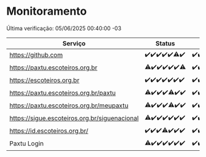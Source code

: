 # Monitoramento

Última verificação: 05/06/2025 00:40:00 -03

|Serviço|Status|Últimas 24h|
|---|---|---|
|https://github.com|<span title="2025-05-29: OK=23">✔️</span><span title="2025-05-30: OK=23">✔️</span><span title="2025-05-31: OK=23">✔️</span><span title="2025-06-01: OK=22">✔️</span><span title="2025-06-02: OK=23">✔️</span><span title="2025-06-03: OK=22, Falhas=1">⚠️</span><span title="2025-06-04: OK=2">✔️</span>|<span title="04/06/2025 00:40:00 -03 : 200">✔️</span><span title="04/06/2025 01:17:00 -03 : 200">✔️</span><span title="04/06/2025 02:10:00 -03 : 200">✔️</span><span title="04/06/2025 03:14:00 -03 : 200">✔️</span><span title="04/06/2025 04:10:00 -03 : 200">✔️</span><span title="04/06/2025 05:13:00 -03 : 200">✔️</span><span title="04/06/2025 06:10:00 -03 : 200">✔️</span><span title="04/06/2025 07:10:00 -03 : 200">✔️</span><span title="04/06/2025 08:08:00 -03 : 200">✔️</span><span title="04/06/2025 09:18:00 -03 : 200">✔️</span><span title="04/06/2025 10:27:00 -03 : 200">✔️</span><span title="04/06/2025 11:08:00 -03 : 200">✔️</span><span title="04/06/2025 12:35:00 -03 : 200">✔️</span><span title="04/06/2025 13:11:00 -03 : 200">✔️</span><span title="04/06/2025 14:09:00 -03 : 200">✔️</span><span title="04/06/2025 15:13:00 -03 : 200">✔️</span><span title="04/06/2025 16:07:00 -03 : 200">✔️</span><span title="04/06/2025 17:08:00 -03 : 200">✔️</span><span title="04/06/2025 18:07:00 -03 : 200">✔️</span><span title="04/06/2025 19:08:00 -03 : 200">✔️</span><span title="04/06/2025 20:09:00 -03 : 200">✔️</span><span title="04/06/2025 21:48:00 -03 : 200">✔️</span><span title="04/06/2025 23:38:00 -03 : 200">✔️</span><span title="05/06/2025 00:40:00 -03 : 200">✔️</span>|
|https://paxtu.escoteiros.org.br|<span title="2025-05-29: OK=22, Falhas=1">⚠️</span><span title="2025-05-30: OK=23">✔️</span><span title="2025-05-31: OK=23">✔️</span><span title="2025-06-01: OK=22">✔️</span><span title="2025-06-02: OK=23">✔️</span><span title="2025-06-03: OK=23">✔️</span><span title="2025-06-04: OK=1, Falhas=1">⚠️</span>|<span title="04/06/2025 00:40:00 -03 : 200">✔️</span><span title="04/06/2025 01:17:00 -03 : 200">✔️</span><span title="04/06/2025 02:10:00 -03 : 200">✔️</span><span title="04/06/2025 03:14:00 -03 : 200">✔️</span><span title="04/06/2025 04:10:00 -03 : 200">✔️</span><span title="04/06/2025 05:13:00 -03 : 200">✔️</span><span title="04/06/2025 06:10:00 -03 : 200">✔️</span><span title="04/06/2025 07:10:00 -03 : 200">✔️</span><span title="04/06/2025 08:08:00 -03 : 200">✔️</span><span title="04/06/2025 09:18:00 -03 : 200">✔️</span><span title="04/06/2025 10:27:00 -03 : 200">✔️</span><span title="04/06/2025 11:08:00 -03 : 200">✔️</span><span title="04/06/2025 12:35:00 -03 : 200">✔️</span><span title="04/06/2025 13:11:00 -03 : 200">✔️</span><span title="04/06/2025 14:09:00 -03 : 200">✔️</span><span title="04/06/2025 15:13:00 -03 : 200">✔️</span><span title="04/06/2025 16:07:00 -03 : 200">✔️</span><span title="04/06/2025 17:08:00 -03 : 200">✔️</span><span title="04/06/2025 18:07:00 -03 : 200">✔️</span><span title="04/06/2025 19:08:00 -03 : 200">✔️</span><span title="04/06/2025 20:09:00 -03 : 200">✔️</span><span title="04/06/2025 21:48:00 -03 : 200">✔️</span><span title="04/06/2025 23:38:00 -03 : 0">❌</span><span title="05/06/2025 00:40:00 -03 : 200">✔️</span>|
|https://escoteiros.org.br|<span title="2025-05-29: OK=23">✔️</span><span title="2025-05-30: OK=23">✔️</span><span title="2025-05-31: OK=23">✔️</span><span title="2025-06-01: OK=22">✔️</span><span title="2025-06-02: OK=23">✔️</span><span title="2025-06-03: OK=23">✔️</span><span title="2025-06-04: OK=2">✔️</span>|<span title="04/06/2025 00:40:00 -03 : 200">✔️</span><span title="04/06/2025 01:17:00 -03 : 200">✔️</span><span title="04/06/2025 02:10:00 -03 : 200">✔️</span><span title="04/06/2025 03:14:00 -03 : 200">✔️</span><span title="04/06/2025 04:10:00 -03 : 200">✔️</span><span title="04/06/2025 05:13:00 -03 : 200">✔️</span><span title="04/06/2025 06:10:00 -03 : 200">✔️</span><span title="04/06/2025 07:10:00 -03 : 200">✔️</span><span title="04/06/2025 08:08:00 -03 : 200">✔️</span><span title="04/06/2025 09:18:00 -03 : 200">✔️</span><span title="04/06/2025 10:27:00 -03 : 200">✔️</span><span title="04/06/2025 11:08:00 -03 : 200">✔️</span><span title="04/06/2025 12:35:00 -03 : 200">✔️</span><span title="04/06/2025 13:11:00 -03 : 200">✔️</span><span title="04/06/2025 14:09:00 -03 : 200">✔️</span><span title="04/06/2025 15:13:00 -03 : 200">✔️</span><span title="04/06/2025 16:07:00 -03 : 200">✔️</span><span title="04/06/2025 17:08:00 -03 : 200">✔️</span><span title="04/06/2025 18:07:00 -03 : 200">✔️</span><span title="04/06/2025 19:08:00 -03 : 200">✔️</span><span title="04/06/2025 20:09:00 -03 : 200">✔️</span><span title="04/06/2025 21:48:00 -03 : 200">✔️</span><span title="04/06/2025 23:38:00 -03 : 200">✔️</span><span title="05/06/2025 00:40:00 -03 : 200">✔️</span>|
|https://paxtu.escoteiros.org.br/paxtu|<span title="2025-05-29: OK=22, Falhas=1">⚠️</span><span title="2025-05-30: OK=23">✔️</span><span title="2025-05-31: OK=23">✔️</span><span title="2025-06-01: OK=22">✔️</span><span title="2025-06-02: OK=22, Falhas=1">⚠️</span><span title="2025-06-03: OK=23">✔️</span><span title="2025-06-04: OK=2">✔️</span>|<span title="04/06/2025 00:40:00 -03 : 200">✔️</span><span title="04/06/2025 01:17:00 -03 : 200">✔️</span><span title="04/06/2025 02:10:00 -03 : 200">✔️</span><span title="04/06/2025 03:14:00 -03 : 200">✔️</span><span title="04/06/2025 04:10:00 -03 : 200">✔️</span><span title="04/06/2025 05:13:00 -03 : 200">✔️</span><span title="04/06/2025 06:10:00 -03 : 200">✔️</span><span title="04/06/2025 07:10:00 -03 : 200">✔️</span><span title="04/06/2025 08:08:00 -03 : 200">✔️</span><span title="04/06/2025 09:18:00 -03 : 200">✔️</span><span title="04/06/2025 10:27:00 -03 : 200">✔️</span><span title="04/06/2025 11:08:00 -03 : 200">✔️</span><span title="04/06/2025 12:35:00 -03 : 200">✔️</span><span title="04/06/2025 13:12:00 -03 : 200">✔️</span><span title="04/06/2025 14:09:00 -03 : 200">✔️</span><span title="04/06/2025 15:13:00 -03 : 200">✔️</span><span title="04/06/2025 16:07:00 -03 : 200">✔️</span><span title="04/06/2025 17:08:00 -03 : 200">✔️</span><span title="04/06/2025 18:07:00 -03 : 200">✔️</span><span title="04/06/2025 19:08:00 -03 : 200">✔️</span><span title="04/06/2025 20:09:00 -03 : 200">✔️</span><span title="04/06/2025 21:48:00 -03 : 200">✔️</span><span title="04/06/2025 23:38:00 -03 : 502">❌</span><span title="05/06/2025 00:40:00 -03 : 200">✔️</span>|
|https://paxtu.escoteiros.org.br/meupaxtu|<span title="2025-05-29: OK=22, Falhas=1">⚠️</span><span title="2025-05-30: OK=23">✔️</span><span title="2025-05-31: OK=23">✔️</span><span title="2025-06-01: OK=22">✔️</span><span title="2025-06-02: OK=21, Falhas=2">⚠️</span><span title="2025-06-03: OK=23">✔️</span><span title="2025-06-04: OK=2">✔️</span>|<span title="04/06/2025 00:40:00 -03 : 200">✔️</span><span title="04/06/2025 01:17:00 -03 : 200">✔️</span><span title="04/06/2025 02:10:00 -03 : 200">✔️</span><span title="04/06/2025 03:14:00 -03 : 200">✔️</span><span title="04/06/2025 04:10:00 -03 : 200">✔️</span><span title="04/06/2025 05:13:00 -03 : 200">✔️</span><span title="04/06/2025 06:10:00 -03 : 200">✔️</span><span title="04/06/2025 07:10:00 -03 : 200">✔️</span><span title="04/06/2025 08:08:00 -03 : 200">✔️</span><span title="04/06/2025 09:18:00 -03 : 200">✔️</span><span title="04/06/2025 10:27:00 -03 : 200">✔️</span><span title="04/06/2025 11:08:00 -03 : 200">✔️</span><span title="04/06/2025 12:35:00 -03 : 200">✔️</span><span title="04/06/2025 13:12:00 -03 : 200">✔️</span><span title="04/06/2025 14:09:00 -03 : 200">✔️</span><span title="04/06/2025 15:13:00 -03 : 200">✔️</span><span title="04/06/2025 16:07:00 -03 : 200">✔️</span><span title="04/06/2025 17:08:00 -03 : 200">✔️</span><span title="04/06/2025 18:07:00 -03 : 200">✔️</span><span title="04/06/2025 19:08:00 -03 : 200">✔️</span><span title="04/06/2025 20:09:00 -03 : 200">✔️</span><span title="04/06/2025 21:48:00 -03 : 200">✔️</span><span title="04/06/2025 23:38:00 -03 : 502">❌</span><span title="05/06/2025 00:40:00 -03 : 200">✔️</span>|
|https://sigue.escoteiros.org.br/siguenacional|<span title="2025-05-29: OK=22, Falhas=1">⚠️</span><span title="2025-05-30: OK=23">✔️</span><span title="2025-05-31: OK=23">✔️</span><span title="2025-06-01: OK=22">✔️</span><span title="2025-06-02: OK=23">✔️</span><span title="2025-06-03: OK=23">✔️</span><span title="2025-06-04: OK=2">✔️</span>|<span title="04/06/2025 00:40:00 -03 : 200">✔️</span><span title="04/06/2025 01:17:00 -03 : 200">✔️</span><span title="04/06/2025 02:10:00 -03 : 200">✔️</span><span title="04/06/2025 03:14:00 -03 : 200">✔️</span><span title="04/06/2025 04:10:00 -03 : 200">✔️</span><span title="04/06/2025 05:14:00 -03 : 200">✔️</span><span title="04/06/2025 06:10:00 -03 : 200">✔️</span><span title="04/06/2025 07:10:00 -03 : 200">✔️</span><span title="04/06/2025 08:08:00 -03 : 200">✔️</span><span title="04/06/2025 09:18:00 -03 : 200">✔️</span><span title="04/06/2025 10:27:00 -03 : 200">✔️</span><span title="04/06/2025 11:08:00 -03 : 200">✔️</span><span title="04/06/2025 12:35:00 -03 : 200">✔️</span><span title="04/06/2025 13:12:00 -03 : 200">✔️</span><span title="04/06/2025 14:09:00 -03 : 200">✔️</span><span title="04/06/2025 15:13:00 -03 : 200">✔️</span><span title="04/06/2025 16:07:00 -03 : 200">✔️</span><span title="04/06/2025 17:08:00 -03 : 200">✔️</span><span title="04/06/2025 18:07:00 -03 : 200">✔️</span><span title="04/06/2025 19:08:00 -03 : 200">✔️</span><span title="04/06/2025 20:09:00 -03 : 200">✔️</span><span title="04/06/2025 21:48:00 -03 : 200">✔️</span><span title="04/06/2025 23:38:00 -03 : 0">❌</span><span title="05/06/2025 00:40:00 -03 : 200">✔️</span>|
|https://id.escoteiros.org.br/|<span title="2025-05-29: OK=23">✔️</span><span title="2025-05-30: OK=23">✔️</span><span title="2025-05-31: OK=23">✔️</span><span title="2025-06-01: OK=21, Falhas=1">⚠️</span><span title="2025-06-02: OK=23">✔️</span><span title="2025-06-03: OK=23">✔️</span><span title="2025-06-04: OK=2">✔️</span>|<span title="04/06/2025 00:40:00 -03 : 200">✔️</span><span title="04/06/2025 01:17:00 -03 : 200">✔️</span><span title="04/06/2025 02:10:00 -03 : 200">✔️</span><span title="04/06/2025 03:14:00 -03 : 200">✔️</span><span title="04/06/2025 04:10:00 -03 : 200">✔️</span><span title="04/06/2025 05:14:00 -03 : 200">✔️</span><span title="04/06/2025 06:10:00 -03 : 200">✔️</span><span title="04/06/2025 07:10:00 -03 : 200">✔️</span><span title="04/06/2025 08:08:00 -03 : 200">✔️</span><span title="04/06/2025 09:18:00 -03 : 200">✔️</span><span title="04/06/2025 10:27:00 -03 : 200">✔️</span><span title="04/06/2025 11:08:00 -03 : 200">✔️</span><span title="04/06/2025 12:35:00 -03 : 200">✔️</span><span title="04/06/2025 13:12:00 -03 : 200">✔️</span><span title="04/06/2025 14:09:00 -03 : 200">✔️</span><span title="04/06/2025 15:13:00 -03 : 200">✔️</span><span title="04/06/2025 16:07:00 -03 : 200">✔️</span><span title="04/06/2025 17:08:00 -03 : 200">✔️</span><span title="04/06/2025 18:07:00 -03 : 200">✔️</span><span title="04/06/2025 19:08:00 -03 : 200">✔️</span><span title="04/06/2025 20:09:00 -03 : 200">✔️</span><span title="04/06/2025 21:48:00 -03 : 200">✔️</span><span title="04/06/2025 23:38:00 -03 : 200">✔️</span><span title="05/06/2025 00:40:00 -03 : 200">✔️</span>|
|Paxtu Login|<span title="2025-05-29: OK=22, Falhas=1">⚠️</span><span title="2025-05-30: OK=23">✔️</span><span title="2025-05-31: OK=23">✔️</span><span title="2025-06-01: OK=22">✔️</span><span title="2025-06-02: OK=23">✔️</span><span title="2025-06-03: OK=23">✔️</span><span title="2025-06-04: OK=2">✔️</span>|<span title="04/06/2025 00:40:00 -03 : 200">✔️</span><span title="04/06/2025 01:17:00 -03 : 200">✔️</span><span title="04/06/2025 02:10:00 -03 : 200">✔️</span><span title="04/06/2025 03:14:00 -03 : 200">✔️</span><span title="04/06/2025 04:10:00 -03 : 200">✔️</span><span title="04/06/2025 05:14:00 -03 : 200">✔️</span><span title="04/06/2025 06:10:00 -03 : 200">✔️</span><span title="04/06/2025 07:10:00 -03 : 200">✔️</span><span title="04/06/2025 08:08:00 -03 : 200">✔️</span><span title="04/06/2025 09:18:00 -03 : 200">✔️</span><span title="04/06/2025 10:27:00 -03 : 200">✔️</span><span title="04/06/2025 11:08:00 -03 : 200">✔️</span><span title="04/06/2025 12:35:00 -03 : 200">✔️</span><span title="04/06/2025 13:12:00 -03 : 200">✔️</span><span title="04/06/2025 14:09:00 -03 : 200">✔️</span><span title="04/06/2025 15:13:00 -03 : 200">✔️</span><span title="04/06/2025 16:07:00 -03 : 200">✔️</span><span title="04/06/2025 17:08:00 -03 : 200">✔️</span><span title="04/06/2025 18:07:00 -03 : 200">✔️</span><span title="04/06/2025 19:08:00 -03 : 200">✔️</span><span title="04/06/2025 20:09:00 -03 : 200">✔️</span><span title="04/06/2025 21:48:00 -03 : 200">✔️</span><span title="04/06/2025 23:38:00 -03 : 504">❌</span><span title="05/06/2025 00:40:00 -03 : 200">✔️</span>|
